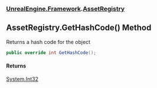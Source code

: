 ### [UnrealEngine.Framework](./UnrealEngine-Framework.md 'UnrealEngine.Framework').[AssetRegistry](./AssetRegistry.md 'UnrealEngine.Framework.AssetRegistry')
## AssetRegistry.GetHashCode() Method
Returns a hash code for the object  
```csharp
public override int GetHashCode();
```
#### Returns
[System.Int32](https://docs.microsoft.com/en-us/dotnet/api/System.Int32 'System.Int32')  
